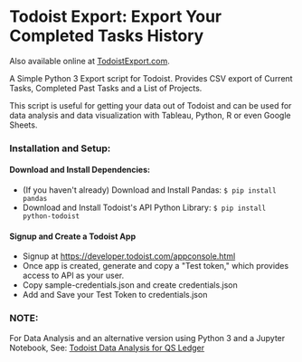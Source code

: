# Todoist Export: Export Your Completed Tasks History

Also available online at [TodoistExport.com](http://www.todoistexport.com/).

A Simple Python 3 Export script for Todoist. Provides CSV export of Current Tasks, Completed Past Tasks and a List of Projects. 

This script is useful for getting your data out of Todoist and can be used for data analysis and data visualization with Tableau, Python, R or even Google Sheets.

### Installation and Setup: 

#### Download and Install Dependencies:

* (If you haven't already) Download and Install Pandas: `$ pip install pandas`
* Download and Install Todoist's API Python Library: `$ pip install python-todoist`

#### Signup and Create a Todoist App

* Signup at https://developer.todoist.com/appconsole.html
* Once app is created, generate and copy a "Test token," which provides access to API as your user.
* Copy sample-credentials.json and create credentials.json
* Add and Save your Test Token to credentials.json

### NOTE: 
For Data Analysis and an alternative version using Python 3 and a Jupyter Notebook, See: [Todoist Data Analysis for QS Ledger](https://github.com/markwk/qs_ledger/blob/master/todoist/)

